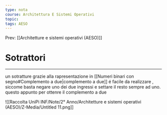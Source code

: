 ```yaml
---
type: nota
course: Architettura E Sistemi Operativi
topic: 
tags: AESO
---
```


Prev: [[Architetture e sistemi operativi (AESO)]]

# Sotrattori
---
un sotratture grazie alla rapresentazione in [[Numeri binari con segno#Complemento a due|complemento a due]] é facile da realizzare , siccome basta negare uno dei due ingressi e settare il resto sempre ad uno. questo appunto per ottenre il complemento a due

![[Raccolta UniPi INF/Note/2° Anno/Architetture e sistemi operativi (AESO)/Z-Media/Untitled 11.png]]

